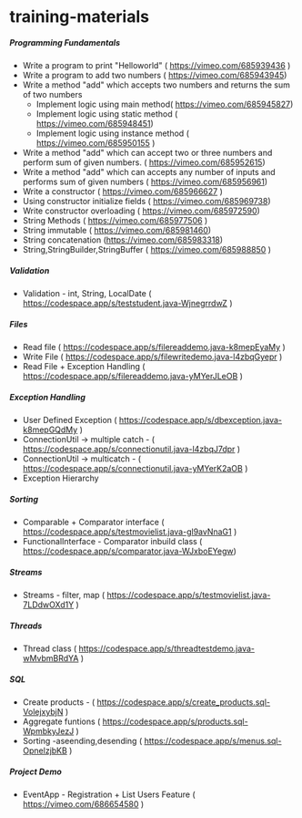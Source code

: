# training-materials

##### Programming Fundamentals
* Write a program to print "Helloworld" ( https://vimeo.com/685939436 )
* Write a program to add two numbers ( https://vimeo.com/685943945)
* Write a method "add" which accepts two numbers and returns the sum of two numbers
     * Implement logic using main method( https://vimeo.com/685945827)
     * Implement logic using static method ( https://vimeo.com/685948451)
     * Implement logic using instance method ( https://vimeo.com/685950155 )
* Write a method "add" which can accept two or three numbers and perform sum of given numbers. ( https://vimeo.com/685952615)
* Write a method "add" which can accepts any number of inputs and performs sum of given numbers ( https://vimeo.com/685956961)
* Write a constructor ( https://vimeo.com/685966627 )
* Using constructor initialize fields ( https://vimeo.com/685969738)
* Write constructor overloading ( https://vimeo.com/685972590) 
* String Methods ( https://vimeo.com/685977506 )
* String immutable ( https://vimeo.com/685981460)
* String concatenation (https://vimeo.com/685983318)
* String,StringBuilder,StringBuffer ( https://vimeo.com/685988850 )

##### Validation 
* Validation - int, String, LocalDate ( https://codespace.app/s/teststudent.java-WjnegrrdwZ )

##### Files
* Read file ( https://codespace.app/s/filereaddemo.java-k8mepEyaMy )
* Write File ( https://codespace.app/s/filewritedemo.java-l4zbqGyepr )
* Read File + Exception Handling ( https://codespace.app/s/filereaddemo.java-yMYerJLeOB )


##### Exception Handling
* User Defined Exception (  https://codespace.app/s/dbexception.java-k8mepGQdMy )
* ConnectionUtil -> multiple catch - ( https://codespace.app/s/connectionutil.java-l4zbqJ7dpr )
* ConnectionUtil -> multicatch - ( https://codespace.app/s/connectionutil.java-yMYerK2aOB )
* Exception Hierarchy 

##### Sorting
* Comparable + Comparator interface ( https://codespace.app/s/testmovielist.java-gl9avNnaG1 )
* FunctionalInterface - Comparator inbuild class ( https://codespace.app/s/comparator.java-WJxboEYegw)

##### Streams
* Streams - filter, map ( https://codespace.app/s/testmovielist.java-7LDdwOXd1Y )


##### Threads
* Thread class  ( https://codespace.app/s/threadtestdemo.java-wMvbmBRdYA )


##### SQL
*  Create products - ( https://codespace.app/s/create_products.sql-VolejxybjN )
*  Aggregate funtions ( https://codespace.app/s/products.sql-WpmbkyJezJ )
*  Sorting -aseending,desending ( https://codespace.app/s/menus.sql-OpnelzjbKB )

##### Project Demo
* EventApp - Registration + List Users Feature ( https://vimeo.com/686654580 )


